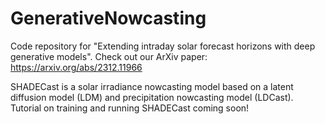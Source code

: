 # GenerativeNowcasting
Code repository for "Extending intraday solar forecast horizons with deep generative models".
Check out our ArXiv paper: https://arxiv.org/abs/2312.11966

SHADECast is a solar irradiance nowcasting model based on a latent diffusion model (LDM) and precipitation nowcasting model (LDCast).
Tutorial on training and running SHADECast coming soon! 
